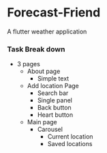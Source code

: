 # Forecast-Friend
A flutter weather application


### Task Break down
- 3 pages
  - About page
    - Simple text
  - Add location Page
    - Search bar
    - Single panel
    - Back button
    - Heart button
  - Main page
    - Carousel 
      - Current location
      - Saved locations